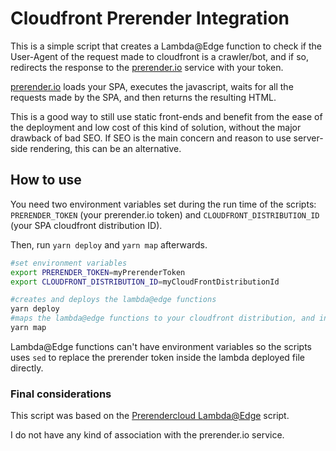 # Cloudfront Prerender Integration

This is a simple script that creates a Lambda@Edge function to check if the User-Agent of the request made to cloudfront is a crawler/bot, and if so, redirects the response to the [prerender.io](prerender.io) service with your token.

[prerender.io](prerender.io) loads your SPA, executes the javascript, waits for all the requests made by the SPA, and then returns the resulting HTML.

This is a good way to still use static front-ends and benefit from the ease of the deployment and low cost of this kind of solution, without the major drawback of bad SEO. If SEO is the main concern and reason to use server-side rendering, this can be an alternative.

## How to use

You need two environment variables set during the run time of the scripts: `PRERENDER_TOKEN` (your prerender.io token) and `CLOUDFRONT_DISTRIBUTION_ID` (your SPA cloudfront distribution ID).

Then, run `yarn deploy` and `yarn map` afterwards.

```sh
#set environment variables
export PRERENDER_TOKEN=myPrerenderToken
export CLOUDFRONT_DISTRIBUTION_ID=myCloudFrontDistributionId

#creates and deploys the lambda@edge functions
yarn deploy 
#maps the lambda@edge functions to your cloudfront distribution, and invalidates the cache
yarn map
```

Lambda@Edge functions can't have environment variables so the scripts uses `sed` to replace the prerender token inside the lambda deployed file directly.

### Final considerations

This script was based on the [Prerendercloud Lambda@Edge](https://github.com/sanfrancesco/prerendercloud-lambda-edge) script.

I do not have any kind of association with the prerender.io service.
